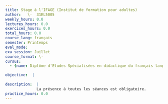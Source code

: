 ```yaml
---
title: Stage à l'IFAGE (Institut de formation pour adultes)
author:   \-  31EL5005
weekly_hours: 0.0
lectures_hours: 0.0
exercices_hours: 0.0
total_hours: 0.0
course_lang: français
semester: Printemps
eval_mode: 
exa_session: Juillet
course_format: \-
cursus:
  - {name: Diplôme d'Etudes Spécialisées en didactique du français langue étrangère, type: N/A, credits: \-}

objective:  |
            
description:  |
              La présence à toutes les séances est obligatoire.
practice_hours: 0.0
---
```

